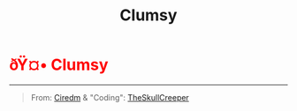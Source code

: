 ﻿---
lang: en-US
title: Clumsy
prev: Circumvent
next: LastImpostor
---
# <font color="red">ðŸ¤• <b>Clumsy</b></font> <Badge text="Impostor" type="tip" vertical="middle"/>
---

> From: [Ciredm](#) & "Coding": [TheSkullCreeper](https://github.com/Loonie-Toons)


